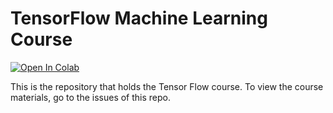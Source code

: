 # TensorFlow Machine Learning Course

[![Open In Colab](https://colab.research.google.com/assets/colab-badge.svg)](https://colab.research.google.com/github/mmphego/TensorFlow-Course/blob/master/fashion_mnist.ipynb)

This is the repository that holds the Tensor Flow course. To view the course materials, go to the issues of this repo.
